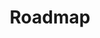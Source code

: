 ---
title: Roadmap
type: page
permalink: /roadmap
layout: single 
omit_header_text: true
weight: 3
---